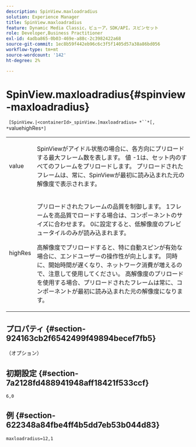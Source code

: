 ```yaml
---
description: SpinView.maxloadradius
solution: Experience Manager
title: SpinView.maxloadradius
feature: Dynamic Media Classic，ビューア，SDK/API，スピンセット
role: Developer,Business Practitioner
exl-id: 4adba865-0b03-469e-a88c-2c3982422a68
source-git-commit: 1ec8b59f442eb96c6c3f5f1405d57a38a86bd056
workflow-type: tm+mt
source-wordcount: '142'
ht-degree: 2%

---
```


# SpinView.maxloadradius{#spinview-maxloadradius}

` [SpinView.|<containerId>_spinView.]maxloadradius= *``*[, *`valuehighRes`*]`

<table id="table_49FFD1BC53B846F09A6D214BC8C5C3FE"> 
 <tbody> 
  <tr> 
   <td colname="col1"> <p> <span class="codeph"><span class="varname"> value</span></span> </p> </td> 
   <td colname="col2"> <p> SpinViewがアイドル状態の場合に、各方向にプリロードする最大フレーム数を表します。 値<span class="codeph"> -1</span>は、セット内のすべてのフレームをプリロードします。 プリロードされたフレームは、常に、SpinViewが最初に読み込まれた元の解像度で表示されます。 </p> </td> 
  </tr> 
  <tr> 
   <td colname="col1"> <p><span class="codeph"><span class="varname"> highRes</span></span> </p> </td> 
   <td colname="col2"> <p> プリロードされたフレームの品質を制御します。 <span class="codeph"> 1</span>フレームを高品質でロードする場合は、コンポーネントのサイズに合わせます。 <span class="codeph"> 0</span>に設定すると、低解像度のプレビュータイルのみが読み込まれます。 </p> <p>高解像度でプリロードすると、特に自動スピンが有効な場合に、エンドユーザーの操作性が向上します。 同時に、開始時間が遅くなり、ネットワーク消費が増えるので、注意して使用してください。 高解像度のプリロードを使用する場合、プリロードされたフレームは常に、コンポーネントが最初に読み込まれた元の解像度になります。 </p> </td> 
  </tr> 
 </tbody> 
</table>

## プロパティ {#section-924163cb2f6542499f49894becef7fb5}

（オプション）

## 初期設定 {#section-7a2128fd488941948aff18421f533ccf}

`6,0`

## 例 {#section-622348a84fbe4ff4b5dd7eb53b044d83}

`maxloadradius=12,1`
